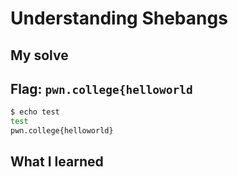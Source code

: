 # Understanding Shebangs


## My solve
**Flag:** `pwn.college{helloworld`
- 

```bash
$ echo test
test
pwn.college{helloworld}
```

## What I learned 
